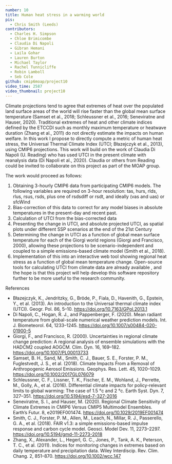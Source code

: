 ```yaml
---
number: 10
title: Human heat stress in a warming world
pis:
  - Chris Smith (Leeds)
contributors:
  - Charles H. Simpson
  - Chloe Brimicombe
  - Claudia Di Napoli
  - Gibran Hemani
  - Laila Gohar
  - Lauren Burton
  - Michael Taylor
  - Rachel Tunnicliffe
  - Robin Lamboll
  - Seb Cole
github: cmip6moap/project10
video_time: 2587
video_thumbnail: project10
---
```


Climate projections tend to agree that extremes of heat over the populated land
surface areas of the world will rise faster than the global mean surface
temperature (Samset et al., 2018; Schleussner et al., 2016; Seneviratne and
Hauser, 2020). Traditional extremes of heat and other climate indices defined by
the ETCCDI such as monthly maximum temperature or heatwave duration (Zhang et
al., 2011) do not directly estimate the impacts on human welfare. In this work I
propose to directly compute a metric of human heat stress, the Universal Thermal
Climate Index (UTCI; Błazejczyk et al., 2013), using CMIP6 projections. This
work will build on the work of Claudia Di Napoli (U. Reading) who has used UTCI
in the present climate with reanalysis data (Di Napoli et al., 2020). Claudia or
others from Reading could be invited to collaborate on this project as part of
the MOAP group.

The work would proceed as follows:
1. Obtaining 3-hourly CMIP6 data from participating CMIP6 models. The
   following variables are required on 3-hour resolution: tas, hurs, rlds,
   rlus, rsus, rsds, plus one of rsdsdiff or rsdt, and ideally (vas and uas)
   or sfcWind
2. Bias-correction of this data to correct for any model biases in absolute
   temperatures in the present-day and recent past.
3. Calculation of UTCI from the bias-corrected data
4. Presenting the change in UTCI, and absolute projected UTCI, as spatial
   plots under different SSP scenarios at the end of the 21st Century
5. Determining the change in UTCI as a function of global mean surface
   temperature for each of the Giorgi world regions (Giorgi and Francisco,
   2000), allowing these projections to be scenario-independent and coupled to
   a simple emissions-based climate model (Smith et al., 2018).
6. Implementation of this into an interactive web tool showing regional heat
   stress as a function of global mean temperature change. Open-source tools
   for calculating UTCI from climate data are already available , and the hope
   is that this project will help develop this software repository further to
   be more useful to the research community.

References
- Błazejczyk, K., Jendritzky, G., Bröde, P., Fiala, D., Havenith, G., Epstein,
  Y., et al. (2013). An introduction to the Universal thermal climate index
  (UTCI). Geogr. Pol. 86, 5–10. <https://doi.org/10.7163/GPol.2013.1>
- Di Napoli, C., Hogan, R. J., and Pappenberger, F. (2020). Mean radiant
  temperature from global-scale numerical weather prediction models. Int. J.
  Biometeorol. 64, 1233–1245. <https://doi.org/10.1007/s00484-020-01900-5>
- Giorgi, F., and Francisco, R. (2000). Uncertainties in regional climate change
  prediction: A regional analysis of ensemble simulations with the HADCM2
  coupled AOGCM. Clim. Dyn. 16, 169–182. <https://doi.org/10.1007/PL00013733>
- Samset, B. H., Sand, M., Smith, C. J., Bauer, S. E., Forster, P. M.,
  Fuglestvedt, J. S., et al. (2018). Climate Impacts From a Removal of
  Anthropogenic Aerosol Emissions. Geophys. Res. Lett. 45, 1020–1029.
  <https://doi.org/10.1002/2017GL076079>
- Schleussner, C. F., Lissner, T. K., Fischer, E. M., Wohland, J., Perrette, M.,
  Golly, A., et al. (2016). Differential climate impacts for policy-relevant
  limits to global warming: The case of 1.5 °c and 2 °c. Earth Syst. Dyn. 7,
  327–351. <https://doi.org/10.5194/esd-7-327-2016>
- Seneviratne, S. I., and Hauser, M. (2020). Regional Climate Sensitivity of
  Climate Extremes in CMIP6 Versus CMIP5 Multimodel Ensembles. Earth’s Futur. 8,
  e2019EF001474. <https://doi.org/10.1029/2019EF001474>
- Smith, C. J., Forster, P. M., Allen, M., Leach, N., Millar, R. J., Passerello,
  G. A., et al. (2018). FAIR v1.3: a simple emissions-based impulse response and
  carbon cycle model. Geosci. Model Dev. 11, 2273–2297.
  <https://doi.org/10.5194/gmd-11-2273-2018>
- Zhang, X., Alexander, L., Hegerl, G. C., Jones, P., Tank, A. K., Peterson, T.
  C., et al. (2011). Indices for monitoring changes in extremes based on daily
  temperature and precipitation data. Wiley Interdiscip. Rev. Clim. Chang. 2,
  851–870. <https://doi.org/10.1002/wcc.147>
